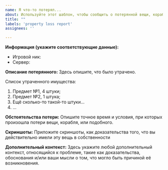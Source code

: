 ```yaml
---
name: Я что-то потерял...
about: Используйте этот шаблон, чтобы сообщить о потерянной вещи, корабле, и т.д
title: ""
labels: 'property loss report'
assignees: ''

---
```

<!-- Репорты не соответствующие нашим шаблонам не будут рассматриваться! -->

**Информация (укажите соответствующие данные):**
 - Игровой ник: 
 - Сервер:
 
**Описание потерянного:**
Здесь опишите, что было утрачено.

Список утраченного имущества:
1. Предмет №1, 4 штуки;
2. Предмет №2, 1 штука;
3. Ещё сколько-то такой-то штуки...
4. ...

**Обстоятельства потери:**
Опишите точное время и условия, при которых произошла потери вещи, корабля, или подобного.

**Скриншоты:**
Приложите скриншоты, как доказательства того, что вы действительно имели эту вещь в собственности

**Дополнительный контекст:**
Здесь укажите любой дополнительный контекст, относящийся к проблеме, такие как доказательства, обоснования и/или ваши мысли о том, что могло быть причиной её возникновения.
